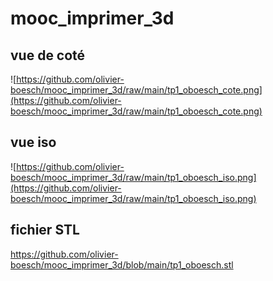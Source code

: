 # mooc_imprimer_3d

## vue de coté

![https://github.com/olivier-boesch/mooc_imprimer_3d/raw/main/tp1_oboesch_cote.png](https://github.com/olivier-boesch/mooc_imprimer_3d/raw/main/tp1_oboesch_cote.png)

## vue iso

![https://github.com/olivier-boesch/mooc_imprimer_3d/raw/main/tp1_oboesch_iso.png](https://github.com/olivier-boesch/mooc_imprimer_3d/raw/main/tp1_oboesch_iso.png)

## fichier STL

https://github.com/olivier-boesch/mooc_imprimer_3d/blob/main/tp1_oboesch.stl
